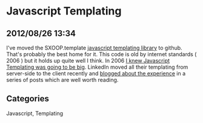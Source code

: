 # Javascript Templating
## 2012/08/26 13:34

I've moved the SXOOP.template [javascript templating library][gh] to 
github. That's probably the best home for it. This code is old by 
internet standards ( 2006 ) but it holds up quite well I think. In 2006 
[I knew Javascript Templating was going to be big][1]. LinkedIn moved 
all their templating from server-side to the client recently and 
[blogged about the experience][2] in a series of posts which are well 
worth reading.

[gh]: https://github.com/walterhiggins/sxoop-template
[1]: http://sxoop.wordpress.com/2006/08/30/javascript-templating-with-sxooptemplate/
[2]: http://engineering.linkedin.com/frontend/leaving-jsps-dust-moving-linkedin-dustjs-client-side-templates

## Categories
Javascript, Templating